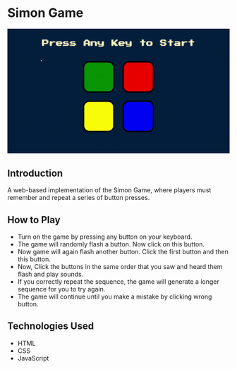 # Simon Game

![page](game.gif)

## Introduction
A web-based implementation of the Simon Game, where players must remember and repeat a series of button presses.

## How to Play
- Turn on the game by pressing any button on your keyboard.
- The game will randomly flash a button. Now click on this button.
- Now game will again flash another button. Click the first button and then this button.
- Now, Click the buttons in the same order that you saw and heard them flash and play sounds.
- If you correctly repeat the sequence, the game will generate a longer sequence for you to try again.
- The game will continue until you make a mistake by clicking wrong button.

## Technologies Used
- HTML
- CSS
- JavaScript
